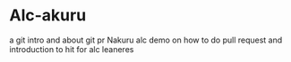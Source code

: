 # Alc-akuru
a git intro and about git
pr
Nakuru alc demo on how to do pull request and introduction to hit for alc leaneres
